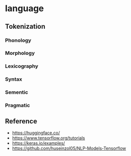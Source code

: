 
# language

## Tokenization
### Phonology
### Morphology
### Lexicography
### Syntax
### Sementic
### Pragmatic

## Reference
- https://huggingface.co/
- https://www.tensorflow.org/tutorials
- https://keras.io/examples/
- https://github.com/huseinzol05/NLP-Models-Tensorflow
